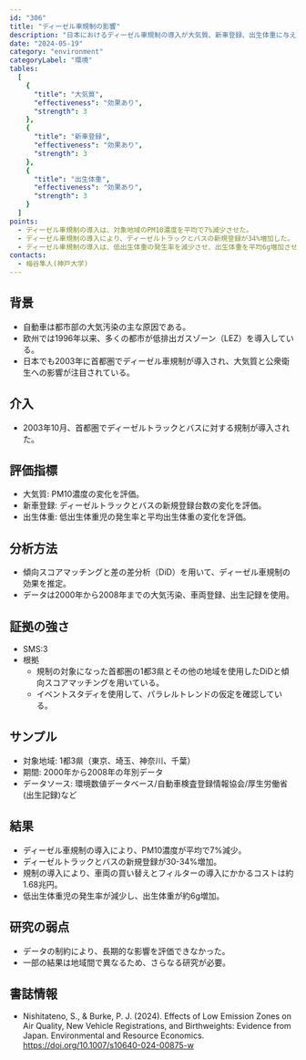 ```yaml
---
id: "306"
title: "ディーゼル車規制の影響"
description: "日本におけるディーゼル車規制の導入が大気質、新車登録、出生体重に与える影響を分析"
date: "2024-05-19"
category: "environment"
categoryLabel: "環境"
tables: 
  [
    {
      "title": "大気質",
      "effectiveness": "効果あり",
      "strength": 3
    },
    {
      "title": "新車登録",
      "effectiveness": "効果あり",
      "strength": 3
    },
    {
      "title": "出生体重",
      "effectiveness": "効果あり",
      "strength": 3
    }
  ]
points:
  - ディーゼル車規制の導入は、対象地域のPM10濃度を平均で7%減少させた。
  - ディーゼル車規制の導入により、ディーゼルトラックとバスの新規登録が34%増加した。
  - ディーゼル車規制の導入は、低出生体重の発生率を減少させ、出生体重を平均6g増加させた。
contacts: 
  - 梅谷隼人(神戸大学)
---
```



## 背景
- 自動車は都市部の大気汚染の主な原因である。
- 欧州では1996年以来、多くの都市が低排出ガスゾーン（LEZ）を導入している。
- 日本でも2003年に首都圏でディーゼル車規制が導入され、大気質と公衆衛生への影響が注目されている。


## 介入
- 2003年10月、首都圏でディーゼルトラックとバスに対する規制が導入された。


## 評価指標
- 大気質: PM10濃度の変化を評価。
- 新車登録: ディーゼルトラックとバスの新規登録台数の変化を評価。
- 出生体重: 低出生体重児の発生率と平均出生体重の変化を評価。


## 分析方法
- 傾向スコアマッチングと差の差分析（DiD）を用いて、ディーゼル車規制の効果を推定。
- データは2000年から2008年までの大気汚染、車両登録、出生記録を使用。


## 証拠の強さ
- SMS:3
- 根拠
  - 規制の対象になった首都圏の1都3県とその他の地域を使用したDiDと傾向スコアマッチングを用いている。
  - イベントスタディを使用して、パラレルトレンドの仮定を確認している。


## サンプル
- 対象地域: 1都3県（東京、埼玉、神奈川、千葉）
- 期間: 2000年から2008年の年別データ
- データソース: 環境数値データベース/自動車検査登録情報協会/厚生労働省(出生記録)など


## 結果
- ディーゼル車規制の導入により、PM10濃度が平均で7%減少。
- ディーゼルトラックとバスの新規登録が30-34%増加。
- 規制の導入により、車両の買い替えとフィルターの導入にかかるコストは約1.68兆円。
- 低出生体重児の発生率が減少し、出生体重が約6g増加。


## 研究の弱点
- データの制約により、長期的な影響を評価できなかった。
- 一部の結果は地域間で異なるため、さらなる研究が必要。


## 書誌情報
- Nishitateno, S., & Burke, P. J. (2024). Effects of Low Emission Zones on Air Quality, New Vehicle Registrations, and Birthweights: Evidence from Japan. Environmental and Resource Economics. https://doi.org/10.1007/s10640-024-00875-w